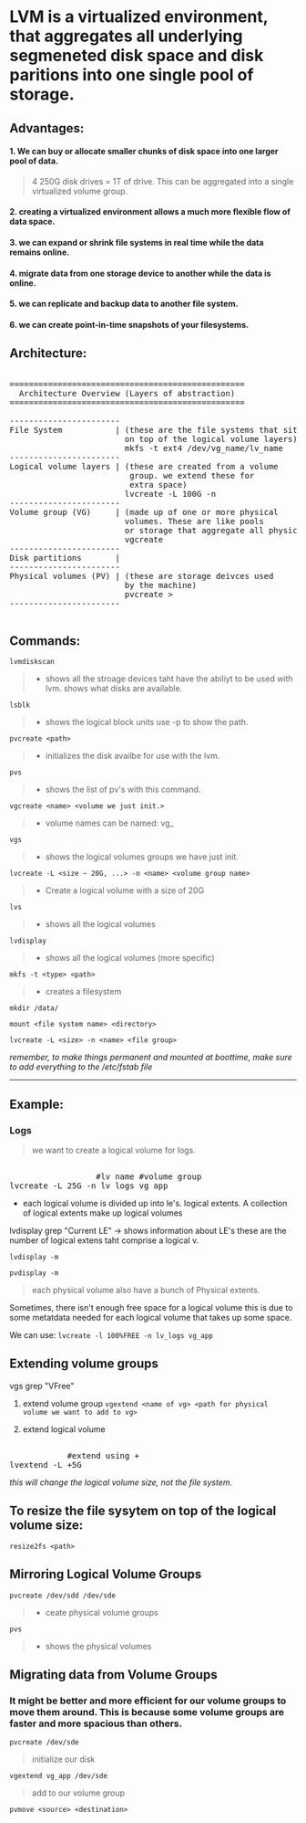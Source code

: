 
# LVM is a virtualized environment, that aggregates all underlying segmeneted disk space and disk paritions into one single pool of storage.

## Advantages: 

#### 1. We can buy or allocate smaller chunks of disk space into one larger pool of data. 
> 4 250G disk drives = 1T of drive. This can be aggregated into a single virtualized volume group.
#### 2. creating a virtualized environment allows a much more flexible flow of data space. 
#### 3. we can expand or shrink file systems in real time while the data remains online. 
#### 4. migrate data from one storage device to another while the data is online. 
#### 5. we can replicate and backup data to another file system. 
#### 6. we can create point-in-time snapshots of your filesystems.


## Architecture: 

<pre> 
=================================================
  Architecture Overview (Layers of abstraction)
=================================================

-----------------------
File System           | (these are the file systems that sit 
                        on top of the logical volume layers)
                        mkfs -t ext4 /dev/vg_name/lv_name
-----------------------
Logical volume layers | (these are created from a volume 
                         group. we extend these for 
                         extra space) 
                        lvcreate -L 100G -n <lv_name> <vg_name>
-----------------------
Volume group (VG)     | (made up of one or more physical 
                        volumes. These are like pools 
                        or storage that aggregate all physical volume mounts) 
                        vgcreate <vg_name> <pv_name> 
-----------------------
Disk partitions       |
-----------------------
Physical volumes (PV) | (these are storage deivces used
                        by the machine) 
                        pvcreate <path ie ~ /dev/<name>>
-----------------------

</pre>


## Commands:

```lvmdiskscan```
> - shows all the stroage devices taht have the abiliyt to be used with lvm. shows what disks are available.

```lsblk```
> - shows the logical block units use -p to show the path.

```pvcreate <path>```
> - initializes the disk availbe for use with the lvm.

```pvs```
> - shows the list of pv's with this  command.

```vgcreate <name> <volume we just init.>```
> - volume names can be named: vg_<app>

```vgs```
> - shows the logical volumes groups we have just init.

```lvcreate -L <size ~ 20G, ...> -n <name> <volume group name>```
> - Create a logical volume with a size of 20G 

```lvs```
> - shows all the logical volumes

```lvdisplay```
> - shows all the logical volumes (more specific)

```mkfs -t <type> <path>```
> - creates a filesystem 

```mkdir /data/```

```mount <file system name> <directory> ```

```lvcreate -L <size> -n <name> <file group>```

*remember, to make things permanent and mounted at boottime, make sure to add everything to the /etc/fstab file*

--- 

## Example: 

### Logs
> we want to create a logical volume for logs.
<pre> 
                  #lv name #volume group
lvcreate -L 25G -n lv_logs vg_app
</pre>

- each logical volume is divided up into le's. logical extents. A collection of logical extents make up logical volumes

lvdisplay grep "Current LE"  -> shows information about LE's
these are the number of logical extens taht comprise a logical v.

```lvdisplay -m```

```pvdisplay -m``` 
> each physical volume also have a bunch of Physical extents.

Sometimes, there isn't enough free space for a logical volume this is due to some metatdata needed for each logical volume that takes up some space.

We can use:
```lvcreate -l 100%FREE -n lv_logs vg_app```


## Extending volume groups

vgs grep "VFree"
1. extend volume group
```vgextend <name of vg> <path for physical volume we want to add to vg>```

2. extend logical volume
<pre> 
            #extend using +
lvextend -L +5G <path to the logical volume>
</pre>

*this will change the logical volume size, not the file system.*

## To resize the file sysytem on top of the logical volume size:
```resize2fs <path>```

## Mirroring Logical Volume Groups

```pvcreate /dev/sdd /dev/sde```
> - ceate physical volume groups

```pvs```
> - shows the physical volumes

## Migrating data from Volume Groups

### It might be better and more efficient for our volume groups to move them around. This is because some volume groups are faster and more spacious than others.

```pvcreate /dev/sde```
> initialize our disk

```vgextend vg_app /dev/sde```
> add to our volume group

```pvmove <source> <destination>```





